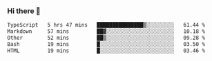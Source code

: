### Hi there 👋

<!--
**WShiBin/WShiBin** is a ✨ _special_ ✨ repository because its `README.md` (this file) appears on your GitHub profile.

Here are some ideas to get you started:

- 🔭 I’m currently working on ...
- 🌱 I’m currently learning ...
- 👯 I’m looking to collaborate on ...
- 🤔 I’m looking for help with ...
- 💬 Ask me about ...
- 📫 How to reach me: ...
- 😄 Pronouns: ...
- ⚡ Fun fact: ...
-->

<!--START_SECTION:waka-->

```txt
TypeScript   5 hrs 47 mins   ███████████████▒░░░░░░░░░   61.44 %
Markdown     57 mins         ██▓░░░░░░░░░░░░░░░░░░░░░░   10.18 %
Other        52 mins         ██▒░░░░░░░░░░░░░░░░░░░░░░   09.28 %
Bash         19 mins         █░░░░░░░░░░░░░░░░░░░░░░░░   03.50 %
HTML         19 mins         █░░░░░░░░░░░░░░░░░░░░░░░░   03.46 %
```

<!--END_SECTION:waka-->
